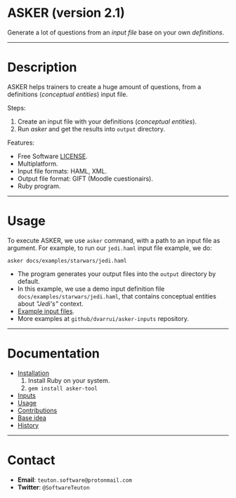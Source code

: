 # ASKER (version 2.1)

Generate a lot of questions from an _input file_ base on your own _definitions_.

---
# Description

ASKER helps trainers to create a huge amount of questions, from a definitions (_conceptual entities_) input file.

Steps:

1. Create an input file with your definitions (_conceptual entities_).
1. Run _asker_ and get the results into `output` directory.

Features:

* Free Software [LICENSE](https://github.com/dvarrui/asker/blob/devel/LICENSE).
* Multiplatform.
* Input file formats: HAML, XML.
* Output file format: GIFT (Moodle cuestionairs).
* Ruby program.

---
# Usage

To execute ASKER, we use `asker` command, with a path to an input file as argument. For example, to run our `jedi.haml` input file example, we do:

```
asker docs/examples/starwars/jedi.haml
```

* The program generates your output files into the `output` directory by default.
* In this example, we use a demo input definition file `docs/examples/starwars/jedi.haml`, that contains conceptual entities about _"Jedi's"_ context.
* [Example input files](https://github.com/dvarrui/asker/blob/devel/docs/examples).
* More examples at `github/dvarrui/asker-inputs` repository.

---
# Documentation

* [Installation](https://github.com/dvarrui/asker/blob/devel/docs/install/README.md)
    1. Install Ruby on your system.
    2. `gem install asker-tool`
* [Inputs](https://github.com/dvarrui/asker/blob/devel/docs/inputs/README.md)
* [Usage](https://github.com/dvarrui/asker/blob/devel/docs/usage.md)
* [Contributions](https://github.com/dvarrui/asker/blob/devel/docs/contributions.md)
* [Base idea](https://github.com/dvarrui/asker/blob/devel/docs/idea.md)
* [History](https://github.com/dvarrui/asker/blob/devel/docs/history.md)

---
# Contact

* **Email**: `teuton.software@protonmail.com`
* **Twitter**: `@SoftwareTeuton`
